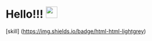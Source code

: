 # Hello!!! <img src="https://raw.githubusercontent.com/MartinHeinz/MartinHeinz/master/wave.gif" width="30px">

[skill] (https://img.shields.io/badge/html-html-lightgrey)


